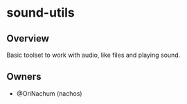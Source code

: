 # sound-utils


## Overview

Basic toolset to work with audio, like files and playing sound.

## Owners

- @OriNachum (nachos)